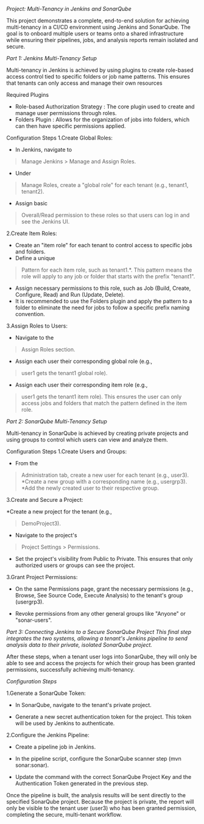 *Project: Multi-Tenancy in Jenkins and SonarQube*

This project demonstrates a complete, end-to-end solution for achieving multi-tenancy in a CI/CD environment using Jenkins and SonarQube. The goal is to onboard multiple users or teams onto a shared infrastructure while ensuring their pipelines, jobs, and analysis reports remain isolated and secure.

*Part 1: Jenkins Multi-Tenancy Setup*

Multi-tenancy in Jenkins is achieved by using plugins to create role-based access control tied to specific folders or job name patterns.  This ensures that tenants can only access and manage their own resources

Required Plugins

* Role-based Authorization Strategy : The core plugin used to create and manage user permissions through roles.
* Folders Plugin : Allows for the organization of jobs into folders, which can then have specific permissions applied.

Configuration Steps
1.Create Global Roles:

* In Jenkins, navigate to 

>Manage Jenkins > Manage and Assign Roles. 

* Under 

>Manage Roles, create a "global role" for each tenant (e.g., tenant1, tenant2). 

* Assign basic 

>Overall/Read permission to these roles so that users can log in and see the Jenkins UI.

 2.Create Item Roles:
 * Create an "item role" for each tenant to control access to specific jobs and folders.
 * Define a unique 

>Pattern for each item role, such as tenant1.*. This pattern means the role will apply to any job or folder that starts with the prefix "tenant1".
* Assign necessary permissions to this role, such as Job (Build, Create, Configure, Read) and Run (Update, Delete).
* It is recommended to use the Folders plugin and apply the pattern to a folder to eliminate the need for jobs to follow a specific prefix naming convention. 

3.Assign Roles to Users:
* Navigate to the
>Assign Roles section.
* Assign each user their corresponding global role (e.g.,
>user1 gets the tenant1 global role).
* Assign each user their corresponding item role (e.g.,
>user1 gets the tenant1 item role). This ensures the user can only access jobs and folders that match the pattern defined in the item role.


*Part 2: SonarQube Multi-Tenancy Setup*

   Multi-tenancy in SonarQube is achieved by creating private projects and using groups to control which users can view and analyze them.

   Configuration Steps
   1.Create Users and Groups:
* From the 
> Administration tab, create a new user for each tenant (e.g., user3).
*Create a new group with a corresponding name (e.g., 
>usergrp3).
*Add the newly created user to their respective group.

3.Create and Secure a Project:

*Create a new project for the tenant (e.g., 

>DemoProject3). 


* Navigate to the project's 

>Project Settings > Permissions. 

* Set the project's visibility from Public to Private. This ensures that only authorized users or groups can see the project.

3.Grant Project Permissions:

* On the same Permissions page, grant the necessary permissions (e.g., Browse, See Source Code, Execute Analysis) to the tenant's group (usergrp3). 

* Revoke permissions from any other general groups like "Anyone" or "sonar-users".

*Part 3: Connecting Jenkins to a Secure SonarQube Project
This final step integrates the two systems, allowing a tenant's Jenkins pipeline to send analysis data to their private, isolated SonarQube project.*

After these steps, when a tenant user logs into SonarQube, they will only be able to see and access the projects for which their group has been granted permissions, successfully achieving multi-tenancy. 

*Configuration Steps*

1.Generate a SonarQube Token:

* In SonarQube, navigate to the tenant's private project.

* Generate a new secret authentication token for the project.  This token will be used by Jenkins to authenticate.

2.Configure the Jenkins Pipeline:

* Create a pipeline job in Jenkins. 

* In the pipeline script, configure the SonarQube scanner step (mvn sonar:sonar). 

* Update the command with the correct SonarQube Project Key and the Authentication Token generated in the previous step. 

Once the pipeline is built, the analysis results will be sent directly to the specified SonarQube project. Because the project is private, the report will only be visible to the tenant user (user3) who has been granted permission, completing the secure, multi-tenant workflow. 













